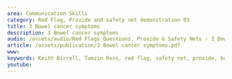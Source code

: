 ```yaml
---
area: Communication Skills
category: Red Flag, Provide and safety net demonstration 03
title: 3 Bowel cancer symptoms
description: 3 Bowel cancer symptoms
audio: /assets/audio/Red Flags Questions, Provide & Safety Nets - 3 Bowel cancer symptoms - MQ.mp3
article: /assets/publication/3 Bowel cancer symptoms.pdf
www: 
keywords: Keith Birrell, Tamzin Ross, red flag, safety net, provide, bowel, cancer, symptoms
youtube: 
--- 
```


